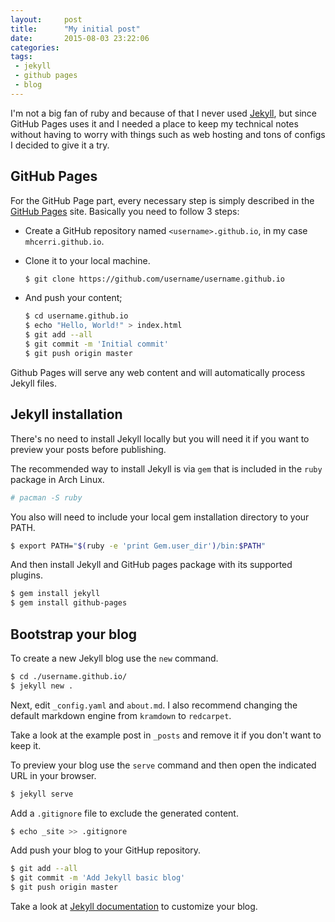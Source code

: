 ```yaml
---
layout:     post
title:      "My initial post"
date:       2015-08-03 23:22:06
categories: 
tags:       
 - jekyll
 - github pages
 - blog
---
```


I'm not a big fan of ruby and because of that I never used [Jekyll][jekyll], but since GitHub Pages uses it and I needed a place to keep my technical notes without having to worry with things such as web hosting and tons of configs I decided to give it a try.

GitHub Pages
------------

For the GitHub Page part, every necessary step is simply described in the [GitHub Pages][pages] site. Basically you need to follow 3 steps:

- Create a GitHub repository named `<username>.github.io`, in my case `mhcerri.github.io`.

- Clone it to your local machine.

	```sh
	$ git clone https://github.com/username/username.github.io
	```

- And push your content;

    ```sh
    $ cd username.github.io
    $ echo "Hello, World!" > index.html
    $ git add --all
    $ git commit -m 'Initial commit'
    $ git push origin master
    ```

Github Pages will serve any web content and will automatically process Jekyll files.

Jekyll installation
-------------------

There's no need to install Jekyll locally but you will need it if you want to preview your posts before publishing.

The recommended way to install Jekyll is via `gem` that is included in the `ruby` package in Arch Linux.

```sh
# pacman -S ruby
```

You also will need to include your local gem installation directory to your PATH.

```sh
$ export PATH="$(ruby -e 'print Gem.user_dir')/bin:$PATH"
```

And then install Jekyll and GitHub pages package with its supported plugins.

```sh
$ gem install jekyll
$ gem install github-pages
```

Bootstrap your blog
-------------------

To create a new Jekyll blog use the `new` command.

```sh
$ cd ./username.github.io/
$ jekyll new .
```

Next, edit `_config.yaml` and `about.md`. I also recommend changing the default markdown engine from `kramdown` to `redcarpet`.

Take a look at the example post in `_posts` and remove it if you don't want to keep it.

To preview your blog use the `serve` command and then open the indicated URL in your browser.

```sh
$ jekyll serve
```

Add a `.gitignore` file to exclude the generated content.

```sh
$ echo _site >> .gitignore
```

Add push your blog to your GitHup repository.

```sh
$ git add --all
$ git commit -m 'Add Jekyll basic blog'
$ git push origin master
```

Take a look at [Jekyll documentation](http://jekyllrb.com/docs/home/) to customize your blog.


[pages]:    https://pages.github.com/
[jekyll]:	http://jekyllrb.com/

